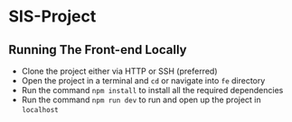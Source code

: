 # SIS-Project

## Running The Front-end Locally
* Clone the project either via HTTP or SSH (preferred)
* Open the project in a terminal and `cd` or navigate into `fe` directory
* Run the command `npm install` to install all the required dependencies
* Run the command `npm run dev` to run and open up the project in `localhost`
